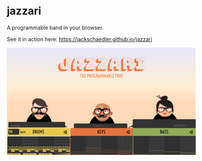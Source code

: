 # jazzari
A programmable band in your browser.

See it in action here:
https://jackschaedler.github.io/jazzari


![Jazzari](social/thumbnail.png)